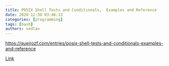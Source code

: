 ```yaml
---
title: POSIX Shell Tests and Conditionals,  Examples and Reference
date: 2020-12-30 03:48:13
categories: [programming]
tags: [bash]
authors: sedlav
---
```


https://queirozf.com/entries/posix-shell-tests-and-conditionals-examples-and-reference

[Link](https://queirozf.com/entries/posix-shell-tests-and-conditionals-examples-and-reference)
